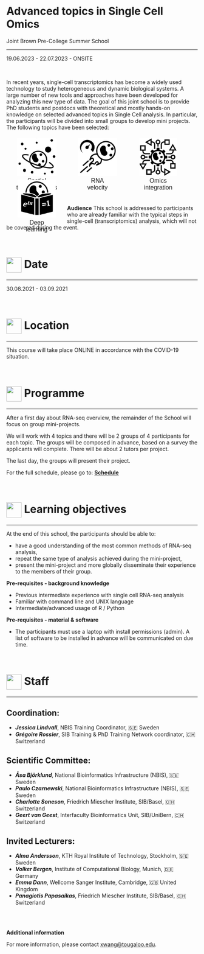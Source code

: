 
# Advanced topics in Single Cell Omics
Joint Brown Pre-College Summer School

***

19.06.2023 - 22.07.2023 - ONSITE

<br/>

In recent years, single-cell transcriptomics has become a widely used technology to study heterogeneous and dynamic biological systems. A large number of new tools and approaches have been developed for analyzing this new type of data.
The goal of this joint school is to provide PhD students and postdocs with theoretical and mostly hands-on knowledge on selected advanced topics in Single Cell analysis. In particular, the participants will be divided into small groups to develop mini projects. The following topics have been selected:

<div style="width:100%; height:150px; text-align: center">

  <a href="/BioinfoSummerSessions/project_spatial/README.html">
  <div class="zoom" style="width:150px;height:100px;padding:5px 5px;font-size:12pt;font-family:Helvetica;float:left;text-align:center;">
  <img border="0" height="100px" src="logos/spatial_transcriptomics.png"><br/>
  Spatial<br/>transcriptomics
  </div>
  </a>

  <a href="/BioinfoSummerSessions/project_velocity/README.html">
  <div class="zoom" style="width:150px;height:100px;padding:5px 5px;font-size:12pt;font-family:Helvetica;float:left;text-align:center;">
  <img border="0" height="100px"  src="logos/rna_velocity.png"><br/>
  RNA<br/>velocity
  </div>
  </a>

  <a href="/BioinfoSummerSessions/project_omics/README.html">
  <div class="zoom" style="width:150px;height:100px;padding:5px 5px;font-size:12pt;font-family:Helvetica;float:left;text-align:center;">
  <img border="0" height="100px"  src="logos/omics_integration.png"><br/>
  Omics<br/>integration
  </div>
  </a>

  <a href="/BioinfoSummerSessions/project_dnn/README.html">
  <div class="zoom" style="width:150px;height:100px;padding:5px 5px;font-size:12pt;font-family:Helvetica;float:left;text-align:center;">
  <img border="0" height="100px" src="logos/deep_learning.png"><br/>
  Deep<br/>learning
  </div>
  </a>

</div>

<br/>

**Audience**
This school is addressed to participants who are already familiar with the typical steps in single-cell (transcriptomics) analysis, which will not be covered during the event.

<br/>

# <img border="0" src="https://www.svgrepo.com/show/20800/event-date-and-time-symbol.svg" width="40" height="40" style="vertical-align:middle;"> Date

***

30.08.2021 - 03.09.2021

<br/>

# <img border="0" src="https://www.svgrepo.com/show/4199/placeholder-on-a-map.svg" width="40" height="40" style="vertical-align:middle;"> Location

***

This course will take place ONLINE in accordance with the COVID-19 situation.


<br/>

# <img border="0" src="https://www.svgrepo.com/show/158264/schedule.svg" width="40" height="40" style="vertical-align:middle;"> Programme

***

After a first day about RNA-seq overview, the remainder of the School will focus on group mini-projects.

We will work with 4 topics and there will be 2 groups of 4 participants for each topic. The groups will be composed in advance, based on a survey the applicants will complete. There will be about 2 tutors per project.

The last day, the groups will present their project.

For the full schedule, please go to: **[Schedule](schedule.md)**

<br/>

# <img border="0" src="https://www.svgrepo.com/show/410/list.svg" width="40" height="40" style="vertical-align:middle;"> Learning objectives

***

At the end of this school, the participants should be able to:
- have a good understanding of the most common methods of RNA-seq analysis,
- repeat the same type of analysis achieved during the mini-project,
- present the mini-project and more globally disseminate their experience to the members of their group.


**Pre-requisites - background knowledge**
- Previous intermediate experience with single cell RNA-seq analysis
- Familiar with command line and UNIX language
- Intermediate/advanced usage of R / Python

**Pre-requisites - material & software**
- The participants must use a laptop with install permissions (admin). A list of software to be installed in advance will be communicated on due time.


<br/>

# <img border="0" src="https://www.svgrepo.com/show/38706/group-of-people.svg" width="40" height="40" style="vertical-align:middle;"> Staff

***

## Coordination:

- __*Jessica Lindvall*__, NBIS Training Coordinator, 🇸🇪 Sweden
- __*Grégoire Rossier*__, SIB Training & PhD Training Network coordinator, 🇨🇭 Switzerland

## Scientific Committee:

- __*Åsa Björklund*__, National Bioinformatics Infrastructure (NBIS), 🇸🇪 Sweden
- __*Paulo Czarnewski*__, National Bioinformatics Infrastructure (NBIS), 🇸🇪 Sweden
- __*Charlotte Soneson*__, Friedrich Miescher Institute, SIB/Basel, 🇨🇭 Switzerland
- __*Geert van Geest*__, Interfaculty Bioinformatics Unit, SIB/UniBern, 🇨🇭 Switzerland

## Invited Lecturers:

- __*Alma Andersson*__, KTH Royal Institute of Technology, Stockholm, 🇸🇪 Sweden
- __*Volker Bergen*__, Institute of Computational Biology, Munich, 🇩🇪 Germany
- __*Emma Dann*__, Wellcome Sanger Institute, Cambridge, 🇬🇧 United Kingdom
- __*Panagiotis Papasaikas*__, Friedrich Miescher Institute, SIB/Basel, 🇨🇭 Switzerland


<br/>
<br/>

**Additional information**

For more information, please contact [xwang@tougaloo.edu](mailto://xwang@tougaloo.edu).
